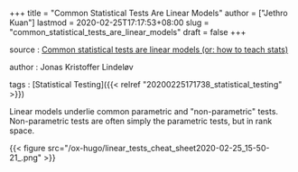 +++
title = "Common Statistical Tests Are Linear Models"
author = ["Jethro Kuan"]
lastmod = 2020-02-25T17:17:53+08:00
slug = "common_statistical_tests_are_linear_models"
draft = false
+++

source
: [Common statistical tests are linear models (or: how to
    teach stats)](https://lindeloev.github.io/tests-as-linear/)

author
: Jonas Kristoffer Lindeløv

tags
: [Statistical Testing]({{< relref "20200225171738_statistical_testing" >}})

Linear models underlie common parametric and "non-parametric" tests.
Non-parametric tests are often simply the parametric tests, but in
rank space.

{{< figure src="/ox-hugo/linear_tests_cheat_sheet2020-02-25_15-50-21_.png" >}}
